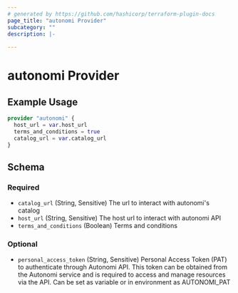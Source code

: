 ```yaml
---
# generated by https://github.com/hashicorp/terraform-plugin-docs
page_title: "autonomi Provider"
subcategory: ""
description: |-
  
---
```


# autonomi Provider



## Example Usage

```terraform
provider "autonomi" {
  host_url = var.host_url
  terms_and_conditions = true
  catalog_url = var.catalog_url
}
```

<!-- schema generated by tfplugindocs -->
## Schema

### Required

- `catalog_url` (String, Sensitive) The url to interact with autonomi's catalog
- `host_url` (String, Sensitive) The host url to interact with autonomi API
- `terms_and_conditions` (Boolean) Terms and conditions

### Optional

- `personal_access_token` (String, Sensitive) Personal Access Token (PAT) to authenticate through Autonomi API.
This token can be obtained from the Autonomi service and is required to access and manage resources via the API.
Can be set as variable or in environment as AUTONOMI_PAT

